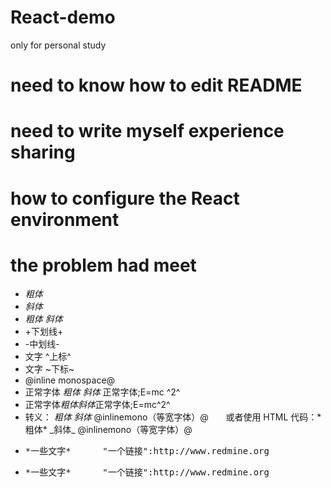 # React-demo
only for personal study

# need to know how to edit README

# need to write myself experience sharing

# how to configure the React environment

# the problem had meet

* *粗体*
* _斜体_
* *_粗体 斜体_*
* +下划线+
* -中划线-
* 文字 ^上标^
* 文字 ~下标~
* @inline monospace@
* 正常字体 *粗体* _斜体_ 正常字体;E=mc ^2^
* 正常字体<notextile></notextile>*粗体*<notextile></notextile>_斜体_<notextile></notextile>正常字体;E=mc<notextile></notextile>^2^
* 转义： <notextile>*粗体* _斜体_ @inlinemono（等宽字体）@</notextile> &nbsp;&nbsp;&nbsp;&nbsp;&nbsp;  或者使用 HTML 代码：&#42;粗体&#42; &#95;斜体&#95; &#64;inlinemono（等宽字体）&#64;
* <pre>*一些文字*      "一个链接":http://www.redmine.org</pre>
* <pre><notextile></notextile>*一些文字*      "一个链接":http://www.redmine.org</pre>